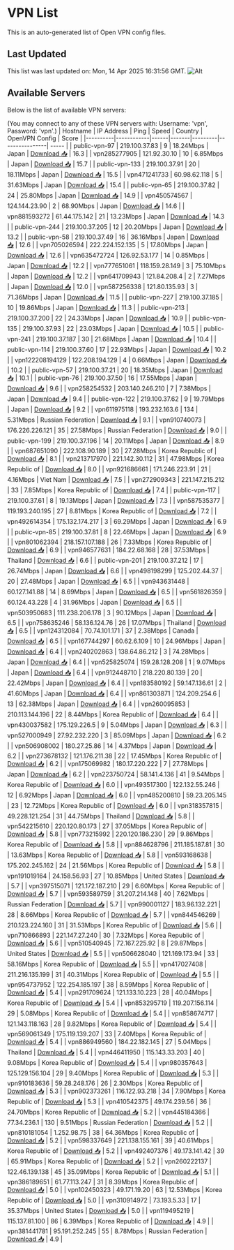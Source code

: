 # VPN List

This is an auto-generated list of Open VPN config files.

## Last Updated

This list was last updated on: Mon, 14 Apr 2025 16:31:56 GMT.
![Alt](https://repobeats.axiom.co/api/embed/186b98318ef1479477931607c1ad7d823f12451f.svg "Repobeats analytics image")

## Available Servers

Below is the list of available VPN servers:

(You may connect to any of these VPN servers with: Username: 'vpn', Password: 'vpn'.)
| Hostname | IP Address | Ping | Speed | Country | OpenVPN Config | Score |
|----------|------------|------|-------|---------|----------------| ----- |
| public-vpn-97 | 219.100.37.83 | 9 | 18.24Mbps | Japan | [Download 📥](./configs/server_0_JP.ovpn) | 16.3 |
| vpn285277905 | 121.92.30.10 | 10 | 6.85Mbps | Japan | [Download 📥](./configs/server_1_JP.ovpn) | 15.7 |
| public-vpn-133 | 219.100.37.91 | 20 | 18.11Mbps | Japan | [Download 📥](./configs/server_2_JP.ovpn) | 15.5 |
| vpn471241733 | 60.98.62.118 | 5 | 31.63Mbps | Japan | [Download 📥](./configs/server_3_JP.ovpn) | 15.4 |
| public-vpn-65 | 219.100.37.82 | 24 | 25.80Mbps | Japan | [Download 📥](./configs/server_4_JP.ovpn) | 14.9 |
| vpn450574567 | 124.144.23.90 | 2 | 68.90Mbps | Japan | [Download 📥](./configs/server_5_JP.ovpn) | 14.6 |
| vpn881593272 | 61.44.175.142 | 21 | 13.23Mbps | Japan | [Download 📥](./configs/server_6_JP.ovpn) | 14.3 |
| public-vpn-244 | 219.100.37.205 | 12 | 20.20Mbps | Japan | [Download 📥](./configs/server_7_JP.ovpn) | 13.2 |
| public-vpn-58 | 219.100.37.49 | 16 | 36.16Mbps | Japan | [Download 📥](./configs/server_8_JP.ovpn) | 12.6 |
| vpn705026594 | 222.224.152.135 | 5 | 17.80Mbps | Japan | [Download 📥](./configs/server_9_JP.ovpn) | 12.6 |
| vpn635472724 | 126.92.53.177 | 14 | 0.85Mbps | Japan | [Download 📥](./configs/server_10_JP.ovpn) | 12.2 |
| vpn777651061 | 118.159.28.149 | 3 | 75.10Mbps | Japan | [Download 📥](./configs/server_11_JP.ovpn) | 12.2 |
| vpn641709943 | 121.84.208.4 | 2 | 7.27Mbps | Japan | [Download 📥](./configs/server_12_JP.ovpn) | 12.0 |
| vpn587256338 | 121.80.135.93 | 3 | 71.36Mbps | Japan | [Download 📥](./configs/server_13_JP.ovpn) | 11.5 |
| public-vpn-227 | 219.100.37.185 | 10 | 19.86Mbps | Japan | [Download 📥](./configs/server_14_JP.ovpn) | 11.3 |
| public-vpn-213 | 219.100.37.200 | 22 | 24.33Mbps | Japan | [Download 📥](./configs/server_15_JP.ovpn) | 10.9 |
| public-vpn-135 | 219.100.37.93 | 22 | 23.03Mbps | Japan | [Download 📥](./configs/server_16_JP.ovpn) | 10.5 |
| public-vpn-241 | 219.100.37.187 | 30 | 21.68Mbps | Japan | [Download 📥](./configs/server_17_JP.ovpn) | 10.4 |
| public-vpn-114 | 219.100.37.60 | 17 | 22.93Mbps | Japan | [Download 📥](./configs/server_18_JP.ovpn) | 10.2 |
| vpn122208194129 | 122.208.194.129 | 4 | 0.66Mbps | Japan | [Download 📥](./configs/server_19_JP.ovpn) | 10.2 |
| public-vpn-57 | 219.100.37.21 | 20 | 18.35Mbps | Japan | [Download 📥](./configs/server_20_JP.ovpn) | 10.1 |
| public-vpn-76 | 219.100.37.50 | 16 | 17.55Mbps | Japan | [Download 📥](./configs/server_21_JP.ovpn) | 9.6 |
| vpn258254532 | 203.140.246.210 | 7 | 7.38Mbps | Japan | [Download 📥](./configs/server_22_JP.ovpn) | 9.4 |
| public-vpn-122 | 219.100.37.62 | 9 | 19.79Mbps | Japan | [Download 📥](./configs/server_23_JP.ovpn) | 9.2 |
| vpn611975118 | 193.232.163.6 | 134 | 5.31Mbps | Russian Federation | [Download 📥](./configs/server_24_RU.ovpn) | 9.1 |
| vpn910740073 | 176.226.226.121 | 35 | 27.58Mbps | Russian Federation | [Download 📥](./configs/server_25_RU.ovpn) | 9.0 |
| public-vpn-199 | 219.100.37.196 | 14 | 20.11Mbps | Japan | [Download 📥](./configs/server_26_JP.ovpn) | 8.9 |
| vpn687651090 | 222.108.90.189 | 30 | 27.28Mbps | Korea Republic of | [Download 📥](./configs/server_27_KR.ovpn) | 8.1 |
| vpn213717970 | 221.142.30.112 | 31 | 47.98Mbps | Korea Republic of | [Download 📥](./configs/server_28_KR.ovpn) | 8.0 |
| vpn921686661 | 171.246.223.91 | 21 | 4.16Mbps | Viet Nam | [Download 📥](./configs/server_29_VN.ovpn) | 7.5 |
| vpn272909343 | 221.147.215.212 | 33 | 7.85Mbps | Korea Republic of | [Download 📥](./configs/server_30_KR.ovpn) | 7.4 |
| public-vpn-117 | 219.100.37.61 | 8 | 19.13Mbps | Japan | [Download 📥](./configs/server_31_JP.ovpn) | 7.3 |
| vpn587535377 | 119.193.240.195 | 27 | 8.81Mbps | Korea Republic of | [Download 📥](./configs/server_32_KR.ovpn) | 7.2 |
| vpn492614354 | 175.132.174.217 | 3 | 69.29Mbps | Japan | [Download 📥](./configs/server_33_JP.ovpn) | 6.9 |
| public-vpn-85 | 219.100.37.81 | 8 | 22.46Mbps | Japan | [Download 📥](./configs/server_34_JP.ovpn) | 6.9 |
| vpn801062394 | 218.157.107.188 | 26 | 7.33Mbps | Korea Republic of | [Download 📥](./configs/server_35_KR.ovpn) | 6.9 |
| vpn946577631 | 184.22.68.168 | 28 | 37.53Mbps | Thailand | [Download 📥](./configs/server_36_TH.ovpn) | 6.6 |
| public-vpn-201 | 219.100.37.212 | 17 | 26.74Mbps | Japan | [Download 📥](./configs/server_37_JP.ovpn) | 6.6 |
| vpn498198299 | 125.202.44.37 | 20 | 27.48Mbps | Japan | [Download 📥](./configs/server_38_JP.ovpn) | 6.5 |
| vpn943631448 | 60.127.141.88 | 14 | 8.69Mbps | Japan | [Download 📥](./configs/server_39_JP.ovpn) | 6.5 |
| vpn561826359 | 60.124.43.228 | 4 | 31.96Mbps | Japan | [Download 📥](./configs/server_40_JP.ovpn) | 6.5 |
| vpn503950683 | 111.238.206.178 | 3 | 90.12Mbps | Japan | [Download 📥](./configs/server_41_JP.ovpn) | 6.5 |
| vpn758635246 | 58.136.124.76 | 26 | 17.07Mbps | Thailand | [Download 📥](./configs/server_42_TH.ovpn) | 6.5 |
| vpn124312084 | 70.74.101.171 | 37 | 2.38Mbps | Canada | [Download 📥](./configs/server_43_CA.ovpn) | 6.5 |
| vpn167744297 | 60.62.6.109 | 10 | 24.96Mbps | Japan | [Download 📥](./configs/server_44_JP.ovpn) | 6.4 |
| vpn240202863 | 138.64.86.212 | 3 | 74.28Mbps | Japan | [Download 📥](./configs/server_45_JP.ovpn) | 6.4 |
| vpn525825074 | 159.28.128.208 | 1 | 9.07Mbps | Japan | [Download 📥](./configs/server_46_JP.ovpn) | 6.4 |
| vpn912448710 | 218.220.80.139 | 20 | 22.42Mbps | Japan | [Download 📥](./configs/server_47_JP.ovpn) | 6.4 |
| vpn183580192 | 59.147.136.61 | 2 | 41.60Mbps | Japan | [Download 📥](./configs/server_48_JP.ovpn) | 6.4 |
| vpn861303871 | 124.209.254.6 | 13 | 62.38Mbps | Japan | [Download 📥](./configs/server_49_JP.ovpn) | 6.4 |
| vpn260095853 | 210.113.144.196 | 22 | 8.44Mbps | Korea Republic of | [Download 📥](./configs/server_50_KR.ovpn) | 6.4 |
| vpn430037582 | 175.129.226.5 | 9 | 5.04Mbps | Japan | [Download 📥](./configs/server_51_JP.ovpn) | 6.3 |
| vpn527000949 | 27.92.232.220 | 3 | 85.09Mbps | Japan | [Download 📥](./configs/server_52_JP.ovpn) | 6.2 |
| vpn506908002 | 180.27.25.86 | 14 | 4.37Mbps | Japan | [Download 📥](./configs/server_53_JP.ovpn) | 6.2 |
| vpn273678132 | 121.176.211.38 | 22 | 17.45Mbps | Korea Republic of | [Download 📥](./configs/server_54_KR.ovpn) | 6.2 |
| vpn175069982 | 180.17.220.222 | 7 | 27.78Mbps | Japan | [Download 📥](./configs/server_55_JP.ovpn) | 6.2 |
| vpn223750724 | 58.141.4.136 | 41 | 9.54Mbps | Korea Republic of | [Download 📥](./configs/server_56_KR.ovpn) | 6.0 |
| vpn493517300 | 122.132.55.246 | 12 | 6.92Mbps | Japan | [Download 📥](./configs/server_57_JP.ovpn) | 6.0 |
| vpn485200810 | 59.23.205.145 | 23 | 12.72Mbps | Korea Republic of | [Download 📥](./configs/server_58_KR.ovpn) | 6.0 |
| vpn318357815 | 49.228.121.254 | 31 | 44.75Mbps | Thailand | [Download 📥](./configs/server_59_TH.ovpn) | 5.8 |
| vpn542215610 | 220.120.80.173 | 27 | 37.05Mbps | Korea Republic of | [Download 📥](./configs/server_60_KR.ovpn) | 5.8 |
| vpn773215992 | 220.120.186.230 | 29 | 9.86Mbps | Korea Republic of | [Download 📥](./configs/server_61_KR.ovpn) | 5.8 |
| vpn884628796 | 211.185.187.81 | 30 | 13.63Mbps | Korea Republic of | [Download 📥](./configs/server_62_KR.ovpn) | 5.8 |
| vpn593168638 | 175.202.245.162 | 24 | 21.56Mbps | Korea Republic of | [Download 📥](./configs/server_63_KR.ovpn) | 5.8 |
| vpn191019164 | 24.158.56.93 | 27 | 10.85Mbps | United States | [Download 📥](./configs/server_64_US.ovpn) | 5.7 |
| vpn397515071 | 121.172.187.210 | 29 | 6.60Mbps | Korea Republic of | [Download 📥](./configs/server_65_KR.ovpn) | 5.7 |
| vpn593589759 | 31.207.214.148 | 40 | 7.62Mbps | Russian Federation | [Download 📥](./configs/server_66_RU.ovpn) | 5.7 |
| vpn990001127 | 183.96.132.221 | 28 | 8.66Mbps | Korea Republic of | [Download 📥](./configs/server_67_KR.ovpn) | 5.7 |
| vpn844546269 | 210.123.224.160 | 31 | 31.53Mbps | Korea Republic of | [Download 📥](./configs/server_68_KR.ovpn) | 5.6 |
| vpn710866893 | 221.147.27.240 | 30 | 7.32Mbps | Korea Republic of | [Download 📥](./configs/server_69_KR.ovpn) | 5.6 |
| vpn510540945 | 72.167.225.92 | 8 | 29.87Mbps | United States | [Download 📥](./configs/server_70_US.ovpn) | 5.5 |
| vpn506628040 | 121.169.173.94 | 33 | 58.16Mbps | Korea Republic of | [Download 📥](./configs/server_71_KR.ovpn) | 5.5 |
| vpn417027408 | 211.216.135.199 | 31 | 40.31Mbps | Korea Republic of | [Download 📥](./configs/server_72_KR.ovpn) | 5.5 |
| vpn954737952 | 122.254.185.197 | 38 | 8.59Mbps | Korea Republic of | [Download 📥](./configs/server_73_KR.ovpn) | 5.4 |
| vpn291709624 | 121.133.10.223 | 28 | 40.04Mbps | Korea Republic of | [Download 📥](./configs/server_74_KR.ovpn) | 5.4 |
| vpn853295719 | 119.207.156.114 | 29 | 5.08Mbps | Korea Republic of | [Download 📥](./configs/server_75_KR.ovpn) | 5.4 |
| vpn858674717 | 121.143.118.163 | 28 | 9.82Mbps | Korea Republic of | [Download 📥](./configs/server_76_KR.ovpn) | 5.4 |
| vpn569061349 | 175.119.139.207 | 33 | 7.40Mbps | Korea Republic of | [Download 📥](./configs/server_77_KR.ovpn) | 5.4 |
| vpn886949560 | 184.22.182.145 | 27 | 5.04Mbps | Thailand | [Download 📥](./configs/server_78_TH.ovpn) | 5.4 |
| vpn446411950 | 115.143.33.203 | 40 | 9.08Mbps | Korea Republic of | [Download 📥](./configs/server_79_KR.ovpn) | 5.4 |
| vpn980357643 | 125.129.156.104 | 29 | 9.40Mbps | Korea Republic of | [Download 📥](./configs/server_80_KR.ovpn) | 5.3 |
| vpn910183636 | 59.28.248.176 | 26 | 2.30Mbps | Korea Republic of | [Download 📥](./configs/server_81_KR.ovpn) | 5.3 |
| vpn902373261 | 116.122.93.218 | 34 | 7.90Mbps | Korea Republic of | [Download 📥](./configs/server_82_KR.ovpn) | 5.3 |
| vpn410542375 | 49.174.239.56 | 36 | 24.70Mbps | Korea Republic of | [Download 📥](./configs/server_83_KR.ovpn) | 5.2 |
| vpn445184366 | 77.34.236.1 | 130 | 9.51Mbps | Russian Federation | [Download 📥](./configs/server_84_RU.ovpn) | 5.2 |
| vpn810181054 | 1.252.98.75 | 38 | 64.36Mbps | Korea Republic of | [Download 📥](./configs/server_85_KR.ovpn) | 5.2 |
| vpn598337649 | 221.138.155.161 | 39 | 40.61Mbps | Korea Republic of | [Download 📥](./configs/server_86_KR.ovpn) | 5.2 |
| vpn492407376 | 49.173.141.42 | 39 | 65.91Mbps | Korea Republic of | [Download 📥](./configs/server_87_KR.ovpn) | 5.2 |
| vpn260222137 | 122.46.139.138 | 45 | 35.09Mbps | Korea Republic of | [Download 📥](./configs/server_88_KR.ovpn) | 5.1 |
| vpn386189651 | 61.77.113.247 | 31 | 8.39Mbps | Korea Republic of | [Download 📥](./configs/server_89_KR.ovpn) | 5.0 |
| vpn102450323 | 49.171.19.20 | 63 | 12.53Mbps | Korea Republic of | [Download 📥](./configs/server_90_KR.ovpn) | 5.0 |
| vpn310914972 | 73.193.5.33 | 17 | 35.37Mbps | United States | [Download 📥](./configs/server_91_US.ovpn) | 5.0 |
| vpn119495219 | 115.137.81.100 | 86 | 6.39Mbps | Korea Republic of | [Download 📥](./configs/server_92_KR.ovpn) | 4.9 |
| vpn381441781 | 95.191.252.245 | 55 | 8.78Mbps | Russian Federation | [Download 📥](./configs/server_93_RU.ovpn) | 4.9 |
